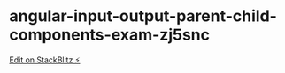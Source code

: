 # angular-input-output-parent-child-components-exam-zj5snc

[Edit on StackBlitz ⚡️](https://stackblitz.com/edit/angular-input-output-parent-child-components-exam-zj5snc)